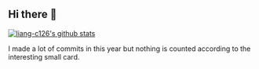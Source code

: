 ## Hi there 👋

[![liang-c126's github stats](https://github-readme-stats.vercel.app/api?username=liang-c126)](https://github.com/liang-c126/github-readme-stats)

I made a lot of commits in this year but nothing is counted according to the interesting small card.

<!--
**liang-c126/liang-c126** is a ✨ _special_ ✨ repository because its `README.md` (this file) appears on your GitHub profile.

Here are some ideas to get you started:

- 🔭 I’m currently working on ...
- 🌱 I’m currently learning ...
- 👯 I’m looking to collaborate on ...
- 🤔 I’m looking for help with ...
- 💬 Ask me about ...
- 📫 How to reach me: ...
- 😄 Pronouns: ...
- ⚡ Fun fact: ...
-->

